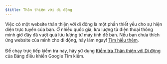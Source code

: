 ```yaml
---
$title: Thân thiện với di động
---
```


Việc có một website thân thiện với di động là một phần thiết yếu cho sự hiện diện trực tuyến của bạn. Ở nhiều quốc gia, lưu lượng từ điện thoại thông minh giờ đây đã vượt quá lưu lượng từ máy tính để bàn. Nếu bạn chưa thích ứng website của mình cho di động, hãy làm ngay! [Tìm hiểu thêm](https://support.google.com/webmasters/answer/6352293?hl=vi#blocked-resources). <br><br> Để chạy trực tiếp kiểm tra này, hãy sử dụng [Kiểm tra Thân thiện với Di động](https://search.google.com/test/mobile-friendly?hl=vi) của Bảng điều khiển Google Tìm kiếm.
